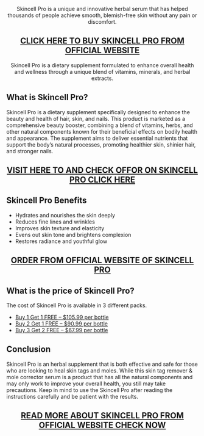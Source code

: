 <p style="text-align: center;">Skincell Pro is a unique and innovative herbal serum that has helped thousands of people achieve smooth, blemish-free skin without any pain or discomfort.</p>
<h2 style="text-align: center;"><a href="https://sale365day.com/order-skincell-pro-au">CLICK HERE TO BUY SKINCELL PRO FROM OFFICIAL WEBSITE</a></h2>
<p style="text-align: center;">Skincell Pro is a dietary supplement formulated to enhance overall health and wellness through a unique blend of vitamins, minerals, and herbal extracts.</p>
<h2 style="text-align: left;">What is Skincell Pro?</h2>
<p style="text-align: left;">Skincell Pro is a dietary supplement specifically designed to enhance the beauty and health of hair, skin, and nails. This product is marketed as a comprehensive beauty booster, combining a blend of vitamins, herbs, and other natural components known for their beneficial effects on bodily health and appearance. The supplement aims to deliver essential nutrients that support the body&rsquo;s natural processes, promoting healthier skin, shinier hair, and stronger nails.</p>
<h2 style="text-align: center;"><a href="https://sale365day.com/order-skincell-pro-au">VISIT HERE TO AND CHECK OFFOR ON SKINCELL PRO CLICK HERE</a></h2>
<h2 style="text-align: left;">Skincell Pro Benefits</h2>
<ul style="text-align: left;">
<li>Hydrates and nourishes the skin deeply</li>
<li>Reduces fine lines and wrinkles</li>
<li>Improves skin texture and elasticity</li>
<li>Evens out skin tone and brightens complexion</li>
<li>Restores radiance and youthful glow</li>
</ul>
<h2 style="text-align: center;"><a href="https://sale365day.com/order-skincell-pro-au">ORDER FROM OFFICIAL WEBSITE OF SKINCELL PRO</a></h2>
<h2 style="text-align: left;">What is the price of Skincell Pro?</h2>
<p style="text-align: left;">The cost of Skincell Pro is available in 3 different packs.</p>
<ul style="text-align: left;">
<li><a href="https://sale365day.com/order-skincell-pro-au">Buy 1 Get 1 FREE &ndash; $105.99 per bottle</a></li>
<li><a href="https://sale365day.com/order-skincell-pro-au">Buy 2 Get 1 FREE &ndash; $90.99 per bottle</a></li>
<li><a href="https://sale365day.com/order-skincell-pro-au">Buy 3 Get 2 FREE &ndash; $67.99 per bottle</a></li>
</ul>
<h2 style="text-align: left;">Conclusion</h2>
<p style="text-align: left;">Skincell Pro is an herbal supplement that is both effective and safe for those who are looking to heal skin tags and moles. While this skin tag remover &amp; mole corrector serum is a product that has all the natural components and may only work to improve your overall health, you still may take precautions. Keep in mind to use the Skincell Pro after reading the instructions carefully and be patient with the results.</p>
<h2 style="text-align: center;"><a href="https://sale365day.com/order-skincell-pro-au">READ MORE ABOUT SKINCELL PRO FROM OFFICIAL WEBSITE CHECK NOW</a></h2>

